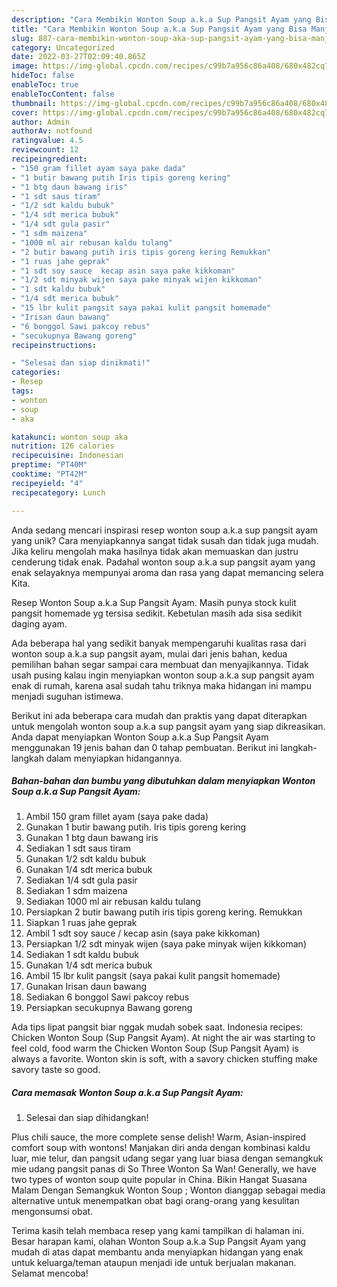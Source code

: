 ```yaml
---
description: "Cara Membikin Wonton Soup a.k.a Sup Pangsit Ayam yang Bisa Manjain Lidah"
title: "Cara Membikin Wonton Soup a.k.a Sup Pangsit Ayam yang Bisa Manjain Lidah"
slug: 887-cara-membikin-wonton-soup-aka-sup-pangsit-ayam-yang-bisa-manjain-lidah
category: Uncategorized
date: 2022-03-27T02:09:40.865Z
image: https://img-global.cpcdn.com/recipes/c99b7a956c86a408/680x482cq70/wonton-soup-aka-sup-pangsit-ayam-foto-resep-utama.jpg
hideToc: false
enableToc: true
enableTocContent: false
thumbnail: https://img-global.cpcdn.com/recipes/c99b7a956c86a408/680x482cq70/wonton-soup-aka-sup-pangsit-ayam-foto-resep-utama.jpg
cover: https://img-global.cpcdn.com/recipes/c99b7a956c86a408/680x482cq70/wonton-soup-aka-sup-pangsit-ayam-foto-resep-utama.jpg
author: Admin
authorAv: notfound
ratingvalue: 4.5
reviewcount: 12
recipeingredient:
- "150 gram fillet ayam saya pake dada"
- "1 butir bawang putih Iris tipis goreng kering"
- "1 btg daun bawang iris"
- "1 sdt saus tiram"
- "1/2 sdt kaldu bubuk"
- "1/4 sdt merica bubuk"
- "1/4 sdt gula pasir"
- "1 sdm maizena"
- "1000 ml air rebusan kaldu tulang"
- "2 butir bawang putih iris tipis goreng kering Remukkan"
- "1 ruas jahe geprak"
- "1 sdt soy sauce  kecap asin saya pake kikkoman"
- "1/2 sdt minyak wijen saya pake minyak wijen kikkoman"
- "1 sdt kaldu bubuk"
- "1/4 sdt merica bubuk"
- "15 lbr kulit pangsit saya pakai kulit pangsit homemade"
- "Irisan daun bawang"
- "6 bonggol Sawi pakcoy rebus"
- "secukupnya Bawang goreng"
recipeinstructions:

- "Selesai dan siap dinikmati!"
categories:
- Resep
tags:
- wonton
- soup
- aka

katakunci: wonton soup aka 
nutrition: 126 calories
recipecuisine: Indonesian
preptime: "PT40M"
cooktime: "PT42M"
recipeyield: "4"
recipecategory: Lunch

---
```





Anda sedang mencari inspirasi resep wonton soup a.k.a sup pangsit ayam yang unik? Cara menyiapkannya sangat tidak susah dan tidak juga mudah. Jika keliru mengolah maka hasilnya tidak akan memuaskan dan justru cenderung tidak enak. Padahal wonton soup a.k.a sup pangsit ayam yang enak selayaknya mempunyai aroma dan rasa yang dapat memancing selera Kita.





Resep Wonton Soup a.k.a Sup Pangsit Ayam. Masih punya stock kulit pangsit homemade yg tersisa sedikit. Kebetulan masih ada sisa sedikit daging ayam.

Ada beberapa hal yang sedikit banyak mempengaruhi kualitas rasa dari wonton soup a.k.a sup pangsit ayam, mulai dari jenis bahan, kedua pemilihan bahan segar sampai cara membuat dan menyajikannya. Tidak usah pusing kalau ingin menyiapkan wonton soup a.k.a sup pangsit ayam enak di rumah, karena asal sudah tahu triknya maka hidangan ini mampu menjadi suguhan istimewa.






Berikut ini ada beberapa cara mudah dan praktis yang dapat diterapkan untuk mengolah wonton soup a.k.a sup pangsit ayam yang siap dikreasikan. Anda dapat menyiapkan Wonton Soup a.k.a Sup Pangsit Ayam menggunakan 19 jenis bahan dan 0 tahap pembuatan. Berikut ini langkah-langkah dalam menyiapkan hidangannya.

<!--inarticleads1-->

##### Bahan-bahan dan bumbu yang dibutuhkan dalam menyiapkan Wonton Soup a.k.a Sup Pangsit Ayam:

1. Ambil 150 gram fillet ayam (saya pake dada)
1. Gunakan 1 butir bawang putih. Iris tipis goreng kering
1. Gunakan 1 btg daun bawang iris
1. Sediakan 1 sdt saus tiram
1. Gunakan 1/2 sdt kaldu bubuk
1. Gunakan 1/4 sdt merica bubuk
1. Sediakan 1/4 sdt gula pasir
1. Sediakan 1 sdm maizena
1. Sediakan 1000 ml air rebusan kaldu tulang
1. Persiapkan 2 butir bawang putih iris tipis goreng kering. Remukkan
1. Siapkan 1 ruas jahe geprak
1. Ambil 1 sdt soy sauce / kecap asin (saya pake kikkoman)
1. Persiapkan 1/2 sdt minyak wijen (saya pake minyak wijen kikkoman)
1. Sediakan 1 sdt kaldu bubuk
1. Gunakan 1/4 sdt merica bubuk
1. Ambil 15 lbr kulit pangsit (saya pakai kulit pangsit homemade)
1. Gunakan Irisan daun bawang
1. Sediakan 6 bonggol Sawi pakcoy rebus
1. Persiapkan secukupnya Bawang goreng


Ada tips lipat pangsit biar nggak mudah sobek saat. Indonesia recipes: Chicken Wonton Soup (Sup Pangsit Ayam). At night the air was starting to feel cold, food warm the Chicken Wonton Soup (Sup Pangsit Ayam) is always a favorite. Wonton skin is soft, with a savory chicken stuffing make savory taste so good. 

<!--inarticleads2-->

##### Cara memasak Wonton Soup a.k.a Sup Pangsit Ayam:


1. Selesai dan siap dihidangkan!

Plus chili sauce, the more complete sense delish! Warm, Asian-inspired comfort soup with wontons! Manjakan diri anda dengan kombinasi kaldu luar, mie telur, dan pangsit udang segar yang luar biasa dengan semangkuk mie udang pangsit panas di So Three Wonton Sa Wan! Generally, we have two types of wonton soup quite popular in China. Bikin Hangat Suasana Malam Dengan Semangkuk Wonton Soup ; Wonton dianggap sebagai media alternative untuk menempatkan obat bagi orang-orang yang kesulitan mengonsumsi obat. 

Terima kasih telah membaca resep yang kami tampilkan di halaman ini. Besar harapan kami, olahan Wonton Soup a.k.a Sup Pangsit Ayam yang mudah di atas dapat membantu anda menyiapkan hidangan yang enak untuk keluarga/teman ataupun menjadi ide untuk berjualan makanan. Selamat mencoba!
